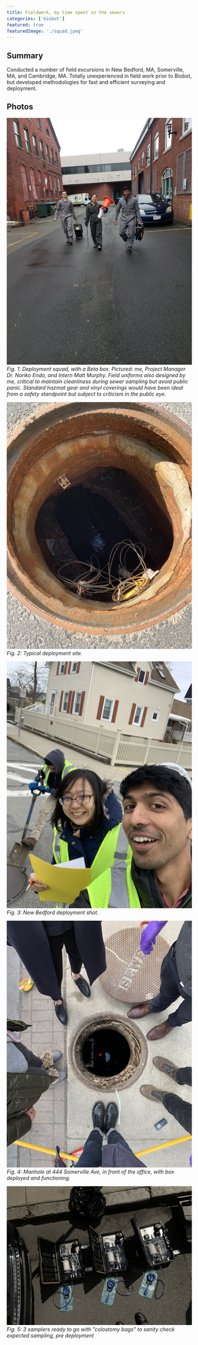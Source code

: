 ```yaml
---
title: Fieldwork, my time spent in the sewers
categories: ['biobot']
featured: true
featuredImage: './squad.jpeg'
---
```


## Summary

Conducted a number of field excursions in New Bedford, MA, Somerville, MA, and Cambridge, MA. Totally unexperienced in field work prior to Biobot, but developed methodologies for fast and efficient surveying and deployment.

## Photos
![](squad.jpeg)
*Fig. 1: Deployment squad, with a Beta box. Pictured: me, Project Manager Dr. Noriko Endo, and Intern Matt Murphy. Field uniforms also designed by me, critical to maintain cleanliness during sewer sampling but avoid public panic. Standard hazmat gear and vinyl coverings would have been ideal from a safety standpoint but subject to criticism in the public eye.*

![](IMG_2939.JPEG)
*Fig. 2: Typical deployment site.*

![](IMG_2264.JPEG)
*Fig. 3: New Bedford deployment shot.*

![](IMG_2092.JPEG)
*Fig. 4: Manhole at 444 Somerville Ave, in front of the office, with box deployed and functioning.*


![](IMG_3012.JPEG)
*Fig. 5: 3 samplers ready to go with "colostomy bags" to sanity check expected sampling, pre deployment*
